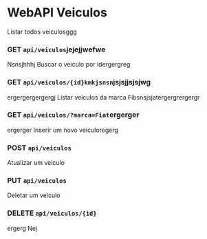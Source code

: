 # WebAPI Veiculos
 
Listar todos veiculosggg
### GET `api/veiculos`jejejjwefwe
Nsnsjhhhj
Buscar o veiculo por idergergreg
### GET `api/veiculos/{id}kmkjsnsn`jsjsjjsjsjwg
ergergergergergj
Listar veiculos da marca Fibsnsjsjatergergrergergr
### GET `api/veiculos/?marca=Fiat`ergerger
ergerger
Inserir um novo veiculoregerg
### POST `api/veiculos`

Atualizar um veiculo
### PUT `api/veiculos`

Deletar um veiculo
### DELETE `api/veiculos/{id}`
ergerg
Nej
